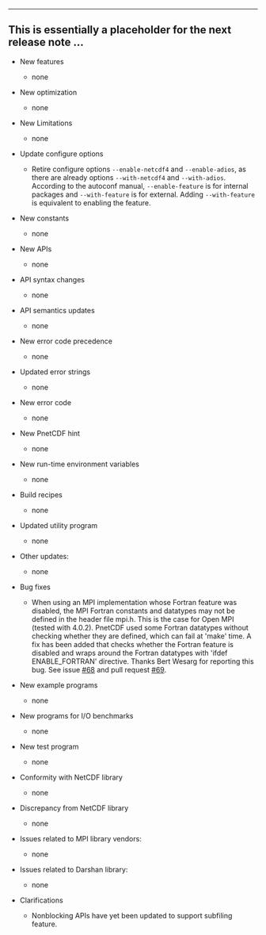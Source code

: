 ------------------------------------------------------------------------------
This is essentially a placeholder for the next release note ...
------------------------------------------------------------------------------

* New features
  + none

* New optimization
  + none

* New Limitations
  + none

* Update configure options
  + Retire configure options `--enable-netcdf4` and `--enable-adios`, as there
    are already options `--with-netcdf4` and `--with-adios`. According to the
    autoconf manual, `--enable-feature` is for internal packages and
    `--with-feature` is for external.  Adding `--with-feature` is equivalent to
    enabling the feature.

* New constants
  + none

* New APIs
  + none

* API syntax changes
  + none

* API semantics updates
  + none

* New error code precedence
  + none

* Updated error strings
  + none

* New error code
  + none

* New PnetCDF hint
  + none

* New run-time environment variables
  + none

* Build recipes
  + none

* Updated utility program
  + none

* Other updates:
  + none

* Bug fixes
  + When using an MPI implementation whose Fortran feature was disabled, the MPI
    Fortran constants and datatypes may not be defined in the header file
    mpi.h. This is the case for Open MPI (tested with 4.0.2). PnetCDF used some
    Fortran datatypes without checking whether they are defined, which can fail
    at 'make' time. A fix has been added that checks whether the Fortran
    feature is disabled and wraps around the Fortran datatypes with 'ifdef
    ENABLE_FORTRAN' directive. Thanks Bert Wesarg for reporting this bug.
    See issue [#68](https://github.com/Parallel-NetCDF/PnetCDF/issues/68) and
    pull request [#69](https://github.com/Parallel-NetCDF/PnetCDF/pull/69).

* New example programs
  + none

* New programs for I/O benchmarks
  + none

* New test program
  + none

* Conformity with NetCDF library
  + none

* Discrepancy from NetCDF library
  + none

* Issues related to MPI library vendors:
  + none

* Issues related to Darshan library:
  + none

* Clarifications
  + Nonblocking APIs have yet been updated to support subfiling feature.

